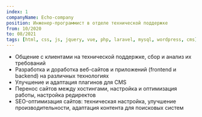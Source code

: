 ```yaml
---
index: 1
companyName: Echo-company
position: Инженер-программист в отделе технической поддержке
from: 10/2020
to: 08/2021
tags: [html, css, js, jquery, vue, php, laravel, mysql, wordpress, cms]
---
```


- Общение с клиентами на технической поддержке, сбор и анализ их требований
- Разработка и доработка веб-сайтов и приложений (frontend и backend) на различных технологиях
- Улучшение и адаптация плагинов для CMS
- Перенос сайтов между хостингами, настройка и оптимизация работы, настройка редиректов
- SEO-оптимизация сайтов: техническая настройка, улучшение производительности, адаптация контента для поисковых систем

